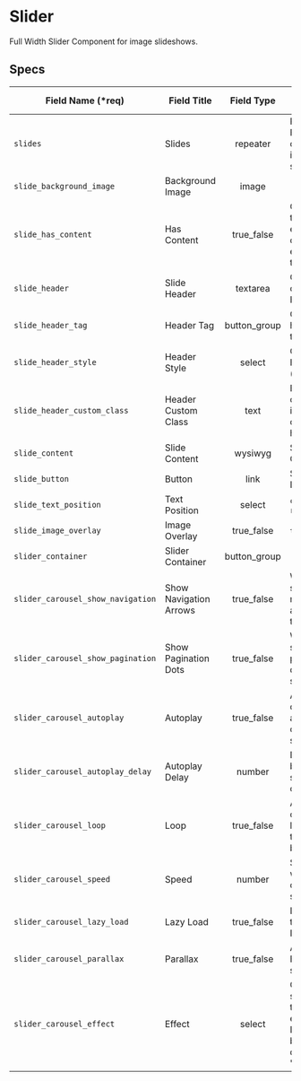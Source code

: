 # Slider
Full Width Slider Component for image slideshows.

## Specs

Field Name (*req) | Field Title  | Field Type | Field Description | Conditional
--- | --- | :---: | --- | ---
`slides` | Slides | repeater | Repeater Field containing individual slides
`slide_background_image` | Background Image | image |
`slide_has_content` | Has Content | true_false | Check off this box to enable a content editor tab for the slide
`slide_header` | Slide Header | textarea | Choose a component Header Tag
`slide_header_tag` | Header Tag | button_group | Choose a header html tag
`slide_header_style` | Header Style | select | Choose a Header Style (optional).
`slide_header_custom_class` | Header Custom Class | text | Enter a custom class if you chose custom header style.
`slide_content` | Slide Content | wysiwyg | Slide Content
`slide_button` | Button | link | Slide Button Link
`slide_text_position` | Text Position | select | `center`, `left`, `right`
`slide_image_overlay` | Image Overlay | true_false | `true`, `false`
`slider_container` |Slider Container | button_group |
`slider_carousel_show_navigation` | Show Navigation Arrows | true_false | Whether to show the navigation arrows on the slider
`slider_carousel_show_pagination` | Show Pagination Dots | true_false | Whether to show the pagination dots on the slider
`slider_carousel_autoplay` | Autoplay | true_false | Allow the carousel to automatically change slides
`slider_carousel_autoplay_delay` | Autoplay Delay | number | Delay (ms) between slides auto changing.
`slider_carousel_loop` | Loop | true_false | Allow the carousel to loop back to the beginning.
`slider_carousel_speed` | Speed | number | Speed at which the carousel slides.
`slider_carousel_lazy_load` | Lazy Load | true_false | Lazy Load the Slider Images
`slider_carousel_parallax` | Parallax | true_false | Add Parallax Effect to slide Content
`slider_carousel_effect` |  Effect | select | Choose a slide transition effect. Leaving blank defaults to "Slide"